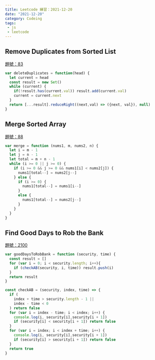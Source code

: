 ```yaml
---
title: Leetcode 練習：2021-12-20
date: "2021-12-20"
category: Codeing
tags:
 - js
 - leetcode
---
```


## Remove Duplicates from Sorted List
[題號：83](https://leetcode.com/problems/remove-duplicates-from-sorted-list/description/)

```js
var deleteDuplicates = function(head) {
  let current = head
  const result = new Set()
  while (current) {
    if(!result.has(current.val)) result.add(current.val)
    current = current.next
  }
  return [...result].reduceRight((next,val) => ({next, val}), null)
}
```

## Merge Sorted Array
[題號：88](https://leetcode.com/problems/merge-sorted-array/description/)

```js
var merge = function (nums1, m, nums2, n) {
  let i = m - 1
  let j = n - 1
  let total = m + n - 1
  while (i >= 0 || j >= 0) {
    if (i >= 0 && j >= 0 && nums1[i] < nums2[j]) {
      nums1[total--] = nums2[j--]
    } else {
      if (i >= 0) {
        nums1[total--] = nums1[i--]
      }
      else {
        nums1[total--] = nums2[j--]
      }
    }
  }
} 
```

## Find Good Days to Rob the Bank
[題號：2100](https://leetcode.com/problems/find-good-days-to-rob-the-bank/description/)

```js
var goodDaysToRobBank = function (security, time) {
  const result = []
  for (var i = 0; i < security.length; i++){
    if (checkAB(security, i, time)) result.push(i)
  }
  return result
}

const checkAB = (security, index, time) => {
  if (
    index + time > security.length - 1 ||
    index - time < 0
  ) return false
  for (var i = index - time; i < index; i++) {
    console.log(i, security[i],security[i + 1])
    if (security[i] < security[i + 1]) return false
  }
  for (var i = index; i < index + time; i++) {
    console.log(i, security[i],security[i + 1])
    if (security[i] > security[i + 1]) return false
  }
  return true
}
```